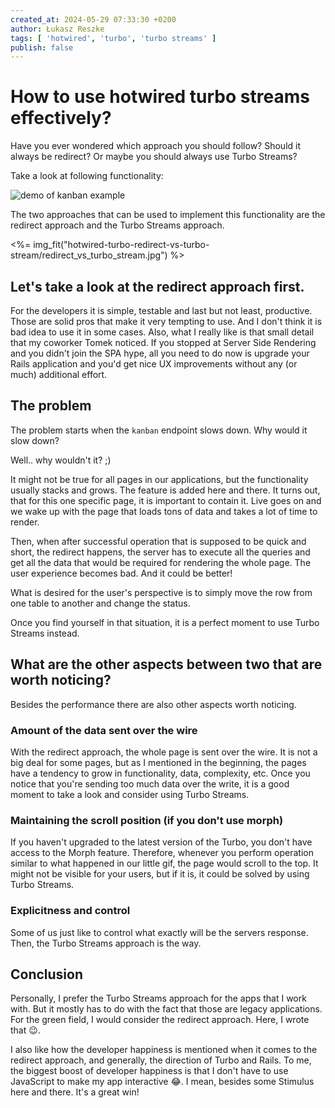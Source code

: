 ```yaml
---
created_at: 2024-05-29 07:33:30 +0200
author: Łukasz Reszke
tags: [ 'hotwired', 'turbo', 'turbo streams' ]
publish: false
---
```


# How to use hotwired turbo streams effectively?

Have you ever wondered which approach you should follow?
Should it always be redirect? Or maybe you should always use Turbo Streams?

Take a look at following functionality:

<div class="not-prose">
<img src="https://arkency-images.s3.eu-central-1.amazonaws.com/hotwired-turbo-redirect-vs-turbo-stream/demo.gif" alt="demo of kanban example"></img>
</div>

The two approaches that can be used to implement this functionality are the redirect approach and the Turbo Streams approach.

<%= img_fit("hotwired-turbo-redirect-vs-turbo-stream/redirect_vs_turbo_stream.jpg") %>

## Let's take a look at the redirect approach first.

For the developers it is simple, testable and last but not least, productive.
Those are solid pros that make it very tempting to use. And I don't think it is bad idea to use it in some cases.
Also, what I really like is that small detail that my coworker Tomek noticed. If you stopped at Server Side Rendering
and you didn't join the SPA hype, all you need to do now is upgrade your Rails application and you'd get nice UX
improvements without any (or much) additional effort.

## The problem

The problem starts when the `kanban` endpoint slows down. Why would it slow down?

Well.. why wouldn't it? ;) 

It might not be true for all pages
in our applications, but the functionality usually stacks and grows. The feature is added here and there. It turns out,
that for this one specific page, it is important to contain it. Live goes on and we wake up with the page that loads
tons of data and takes a lot of time to render.

Then, when after successful operation that is supposed to be quick and short, the redirect happens,
the server has to execute all the queries and get all the data that would be required for
rendering the whole page. The user experience becomes bad. And it could be better!

What is desired for the user's perspective is to simply
move the row from one table to another and change the status.

Once you find yourself in that situation, it is a perfect moment to use Turbo Streams instead.

## What are the other aspects between two that are worth noticing?

Besides the performance there are also other aspects worth noticing.

### Amount of the data sent over the wire 

With the redirect approach, the whole page is sent over the wire. It is not a big deal for some pages, but as I mentioned
in the beginning, the pages have a tendency to grow in functionality, data, complexity, etc. Once you notice that you're
sending too much data over the write, it is a good moment to take a look and consider using Turbo Streams.

### Maintaining the scroll position (if you don't use morph)

If you haven't upgraded to the latest version of the Turbo, you don't have access to the Morph feature.
Therefore, whenever you perform operation similar to what happened in our little gif, the page would scroll to the top.
It might not be visible for your users, but if it is, it could be solved by using Turbo Streams.

### Explicitness and control

Some of us just like to control what exactly will be the servers response. Then, the Turbo Streams approach is the way.

## Conclusion

Personally, I prefer the Turbo Streams approach for the apps that I work with. But it mostly has to do with the
fact that those are legacy applications. For the green field, I would consider the redirect approach. Here, I wrote that 😉.

I also like how the developer happiness is mentioned when it comes to the redirect approach, and generally, the direction of 
Turbo and Rails. To me, the biggest boost of developer happiness is that I don't have to use JavaScript to make my app
interactive 😂. I mean, besides some Stimulus here and there. It's a great win!

